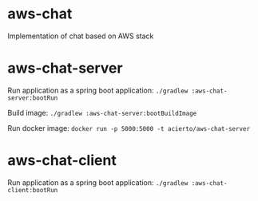# aws-chat
Implementation of chat based on AWS stack

# aws-chat-server

Run application as a spring boot application:
`./gradlew :aws-chat-server:bootRun`

Build image:
`./gradlew :aws-chat-server:bootBuildImage`

Run docker image:
`docker run -p 5000:5000 -t acierto/aws-chat-server`

# aws-chat-client

Run application as a spring boot application:
`./gradlew :aws-chat-client:bootRun`
